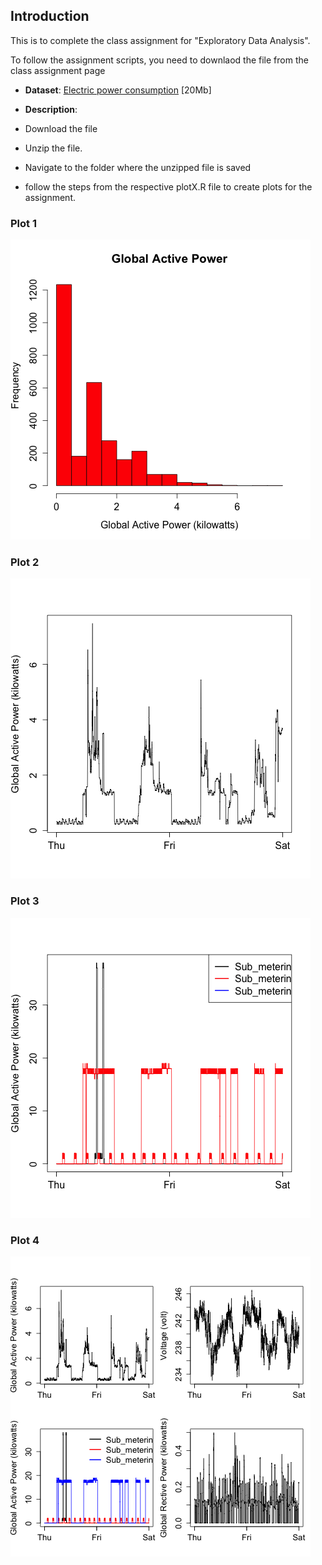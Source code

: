 ## Introduction
This is to complete the class assignment for "Exploratory Data Analysis". 

To follow the assignment scripts, you need to 
downlaod the file from the class assignment page
* <b>Dataset</b>: <a href="https://d396qusza40orc.cloudfront.net/exdata%2Fdata%2Fhousehold_power_consumption.zip">Electric power consumption</a> [20Mb]

* <b>Description</b>:
* Download the file
* Unzip the file.
* Navigate to the folder where the unzipped file is saved
* follow the steps from the respective plotX.R file to create plots for the assignment.



### Plot 1


![plot of chunk unnamed-chunk-2](plot1.png) 


### Plot 2

![plot of chunk unnamed-chunk-3](plot2.png) 


### Plot 3

![plot of chunk unnamed-chunk-4](plot3.png) 


### Plot 4

![plot of chunk unnamed-chunk-5](plot4.png) 


